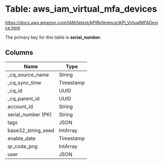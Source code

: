 # Table: aws_iam_virtual_mfa_devices

https://docs.aws.amazon.com/IAM/latest/APIReference/API_VirtualMFADevice.html

The primary key for this table is **serial_number**.

## Columns

| Name          | Type          |
| ------------- | ------------- |
|_cq_source_name|String|
|_cq_sync_time|Timestamp|
|_cq_id|UUID|
|_cq_parent_id|UUID|
|account_id|String|
|serial_number (PK)|String|
|tags|JSON|
|base32_string_seed|IntArray|
|enable_date|Timestamp|
|qr_code_png|IntArray|
|user|JSON|